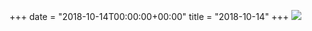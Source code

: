 +++
date = "2018-10-14T00:00:00+00:00"
title = "2018-10-14"
+++
<img class="img-fluid" src="/2018-10-14.jpg" />
